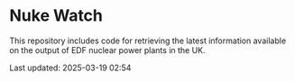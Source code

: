 # Nuke Watch

This repository includes code for retrieving the latest information available on the output of EDF nuclear power plants in the UK.

Last updated: 2025-03-19 02:54